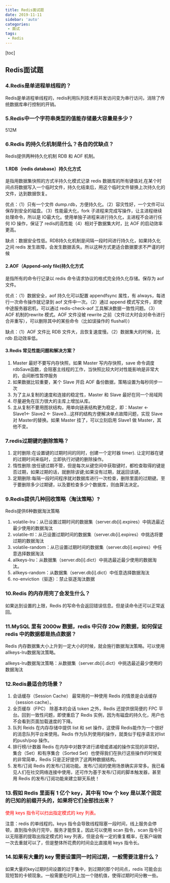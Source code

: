 ```yaml
---
title: Redis面试题
date: 2019-11-11
sidebar: 'auto'
categories:
 - 面试
tags:
 - Redis
---
```


[toc]


## Redis面试题

### 4.Redis是单进程单线程的？
Redis是单进程单线程的，redis利用队列技术将并发访问变为串行访问，消除了传统数据库串行控制的开销。

### 5.Redis中一个字符串类型的值能存储最大容量是多少？
512M

### 6.Redis 的持久化机制是什么？各自的优缺点？
Redis提供两种持久化机制 RDB 和 AOF 机制。

#### 1.RDB（redis database）持久化方式

是指用数据集快照的方式半持久化模式记录 redis 数据库的所有键值对,在某个时间点将数据写入一个临时文件，持久化结束后，用这个临时文件替换上次持久化的文件，达到数据恢复。

优点：（1）只有一个文件 dump.rdb，方便持久化。（2）容灾性好，一个文件可以保存到安全的磁盘。（3）性能最大化，fork 子进程来完成写操作，让主进程继续处理命令，所以是 IO最大化。使用单独子进程来进行持久化，主进程不会进行任何 IO 操作，保证了 redis的高性能（4）相对于数据集大时，比 AOF 的启动效率更高。

缺点：数据安全性低。RDB持久化机制是间隔一段时间进行持久化，如果持久化之间 redis 发生故障，会发生数据丢失。所以这种方式更适合数据要求不严谨的时候

#### 2.AOF（Append-only file)持久化方式
是指所有的命令行记录以 redis 命令请求协议的格式完全持久化存储。保存为 aof 文件。

优点：（1）数据安全，aof 持久化可以配置 appendfsync 属性，有 always，每进行一次命令操作就记录到 aof 文件中一次。（2）通过 append 模式写文件，即使中途服务器宕机，可以通过 redis-check-aof 工具解决数据一致性问题。（3）AOF 机制的rewrite 模式。AOF 文件没被 rewrite 之前（文件过大时会对命令进行合并重写），可以删除其中的某些命令（比如误操作的 flushall）)

缺点：（1）AOF 文件比 RDB 文件大，且恢复速度慢。（2）数据集大的时候，比 rdb 启动效率低。

#### 3.Redis 常见性能问题和解决方案？
1. Master 最好不要写内存快照，如果 Master 写内存快照，save 命令调度 rdbSave函数，会阻塞主线程的工作，当快照比较大时对性能影响是非常大的，会间断性暂停服务
2. 如果数据比较重要，某个 Slave 开启 AOF 备份数据，策略设置为每秒同步一次   
3. 为了主从复制的速度和连接的稳定性，Master 和 Slave 最好在同一个局域网
4. 尽量避免在压力很大的主库上增加从库。
5. 主从复制不要用图状结构，用单向链表结构更为稳定，即：Master <- Slave1<- Slave2 <- Slave3…这样的结构方便解决单点故障问题，实现 Slave 对 Master的替换。如果 Master 挂了，可以立刻启用 Slave1 做 Master，其他不变。

### 7.redis过期键的删除策略？
1. 定时删除:在设置键的过期时间的同时，创建一个定时器 timer). 让定时器在键的过期时间来临时，立即执行对键的删除操作。
2. 惰性删除:放任键过期不管，但是每次从键空间中获取键时，都检查取得的键是否过期，如果过期的话，就删除该键;如果没有过期，就返回该键。
3. 定期删除:每隔一段时间程序就对数据库进行一次检查，删除里面的过期键。至于要删除多少过期键，以及要检查多少个数据库，则由算法决定。

### 9.Redis提供几种回收策略（淘汰策略）?
Redis提供6种数据淘汰策略
1. volatile-lru：从已设置过期时间的数据集（server.db[i].expires）中挑选最近最少使用的数据淘汰
2. volatile-ttl：从已设置过期时间的数据集（server.db[i].expires）中挑选将要过期的数据淘汰
3. volatile-random：从已设置过期时间的数据集（server.db[i].expires）中任意选择数据淘汰
4. allkeys-lru：从数据集（server.db[i].dict）中挑选最近最少使用的数据淘汰。
5. allkeys-random：从数据集（server.db[i].dict）中任意选择数据淘汰
6. no-enviction（驱逐）：禁止驱逐淘汰数据

### 10.Redis 的内存用完了会发生什么？
如果达到设置的上限，Redis 的写命令会返回错误信息。但是读命令还可以正常返回。

### 11.MySQL 里有 2000w 数据，redis 中只存 20w 的数据，如何保证 redis 中的数据都是热点数据？
Redis 内存数据集大小上升到一定大小的时候，就会施行数据淘汰策略。可以使用allkeys-lru数据淘汰策略。

allkeys-lru数据淘汰策略：从数据集（server.db[i].dict）中挑选最近最少使用的数据淘汰

### 12.Redis最适合的场景？
1. 会话缓存（Session Cache）
最常用的一种使用 Redis 的情景是会话缓存（session cache）。
2. 全页缓存（FPC）
除基本的会话 token 之外，Redis 还提供很简便的 FPC 平台。回到一致性问题，即使重启了 Redis 实例，因为有磁盘的持久化，用户也不会看到页面加载速度的下降。
3. 队列
Reids 在内存存储中提供 list 和 set 操作，这使得 Redis能作为一个很好的消息队列平台来使用。Redis 作为队列使用的操作，就类似于程序语言对list的push/pop 操作。
4. 排行榜/计数器
Redis 在内存中对数字进行递增或递减的操作实现的非常好。集合（Set）和有序集合（Sorted Set）也使得我们在执行这些操作的时候变的非常简单，Redis 只是正好提供了这两种数据结构。
5. 发布/订阅
Redis 的发布/订阅功能。发布/订阅的使用场景确实非常多。我已看见人们在社交网络连接中使用，还可作为基于发布/订阅的脚本触发器，甚至用 Redis 的发布/订阅功能来建立聊天系统！

### 13.假如 Redis 里面有 1 亿个 key，其中有 10w 个 key 是以某个固定的已知的前缀开头的，如果将它们全部找出来？

<font color="red">使用 keys 指令可以扫出指定模式的 key 列表。</font>

注意：redis 的单线程的。keys 指令会导致线程阻塞一段时间，线上服务会停顿，直到指令执行完毕，服务才能恢复。因此可以使用 scan 指令，scan 指令可以无阻塞的提取出指定模式的 key 列表，但是会有一定的重复概率，在客户端做一次去重就可以了，但是整体所花费的时间会比直接用 keys 指令长。

### 14.如果有大量的 key 需要设置同一时间过期，一般需要注意什么？
如果大量的key过期时间设置的过于集中，到过期的那个时间点，redis 可能会出现短暂的卡顿现象。一般需要在时间上加一个随机值，使得过期时间分散一些。